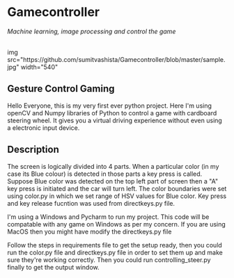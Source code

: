 # Gamecontroller<center>
<i>Machine learning, image processing and control the game</i>
<br>
<br>
<div align=”center”>img src="https://github.com/sumitvashista/Gamecontroller/blob/master/sample.jpg" width="540"</div>

## Gesture Control Gaming 

Hello Everyone,
this is my very first ever python project. Here I'm using openCV and Numpy libraries of Python to control a game with cardboard steering wheel. It gives you a virtual driving experience without even using a electronic input device. 

## Description

The screen is logically divided into 4 parts. When a particular color (in my case its Blue colour) is detected in those parts a key press is called. Suppose Blue color was detected on the top left part of screen then a "A" key press is initiated and the car will turn left.
The color boundaries were set using color.py in which we set range of HSV values for Blue color. Key press and key release fucntion was used from directkeys.py file. 

I'm using a Windows and Pycharm to run my project. This code will be compatable with any game on Windows as per my concern. If you are using MacOS then you might have modify the directkeys.py file

Follow the steps in requirements file to get the setup ready, then you could run the color.py file and directkeys.py file in order to set them up and make sure they're working correctly. Then you could run controlling_steer.py finally to get the output window.
